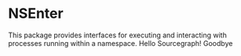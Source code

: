 # NSEnter

This package provides interfaces for executing and interacting with processes
running within a namespace.
Hello Sourcegraph!
Goodbye
